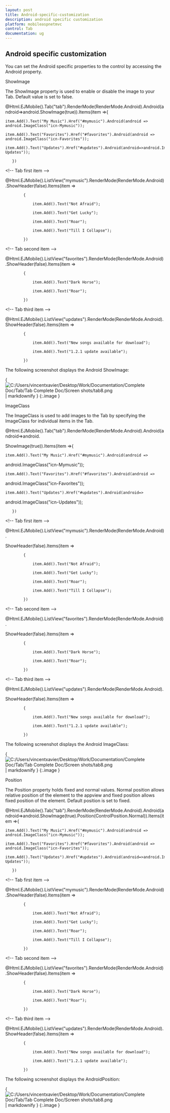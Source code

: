 ```yaml
---
layout: post
title: Android-specific-customization
description: android specific customization
platform: mobileaspnetmvc
control: Tab
documentation: ug
---
```


## Android specific customization

You can set the Android specific properties to the control by accessing the Android property.

ShowImage

The ShowImage property is used to enable or disable the image to your Tab. Default value is set to false. 



@Html.EJMobile().Tab("tab").RenderMode(RenderMode.Android).Android(android=>android.ShowImage(true)).Items(item =>{

    item.Add().Text("My Music").Href("#mymusic").Android(android => android.ImageClass("icn-Mymusic"));

    item.Add().Text("Favorites").Href("#favorites").Android(android => android.ImageClass("icn-Favorites"));

    item.Add().Text("Updates").Href("#updates").Android(android=>android.ImageClass("icn-Updates"));

       })

&lt;!-- Tab first item --&gt;

@Html.EJMobile().ListView("mymusic").RenderMode(RenderMode.Android).ShowHeader(false).Items(item =>

            {

                item.Add().Text("Not Afraid");

                item.Add().Text("Get Lucky");

                item.Add().Text("Roar");

                item.Add().Text("Till I Collapse");

            })

&lt;!-- Tab second item --&gt;

@Html.EJMobile().ListView("favorites").RenderMode(RenderMode.Android).ShowHeader(false).Items(item =>

            {

                item.Add().Text("Dark Horse");

                item.Add().Text("Roar");

            })

&lt;!-- Tab third item --&gt;

@Html.EJMobile().ListView("updates").RenderMode(RenderMode.Android).ShowHeader(false).Items(item =>

            {

                item.Add().Text("New songs available for download");

                item.Add().Text("1.2.1 update available");

            })



The following screenshot displays the Android ShowImage:

{ ![C:/Users/vincentxavier/Desktop/Work/Documentation/Complete Doc/Tab/Tab Complete Doc/Screen shots/tab8.png](Android-specific-customization_images/Android-specific-customization_img1.png) | markdownify }
{:.image }


ImageClass

The ImageClass is used to add images to the Tab by specifying the ImageClass for individual items in the Tab. 



@Html.EJMobile().Tab("tab").RenderMode(RenderMode.Android).Android(android=>android.

ShowImage(true)).Items(item =>{

    item.Add().Text("My Music").Href("#mymusic").Android(android => 

android.ImageClass("icn-Mymusic"));

    item.Add().Text("Favorites").Href("#favorites").Android(android => 

android.ImageClass("icn-Favorites"));

    item.Add().Text("Updates").Href("#updates").Android(android=>

android.ImageClass("icn-Updates"));

       })

&lt;!-- Tab first item --&gt;

@Html.EJMobile().ListView("mymusic").RenderMode(RenderMode.Android).

ShowHeader(false).Items(item =>

            {

                item.Add().Text("Not Afraid");

                item.Add().Text("Get Lucky");

                item.Add().Text("Roar");

                item.Add().Text("Till I Collapse");

            })

&lt;!-- Tab second item --&gt;

@Html.EJMobile().ListView("favorites").RenderMode(RenderMode.Android).

ShowHeader(false).Items(item =>

            {

                item.Add().Text("Dark Horse");

                item.Add().Text("Roar");

            })

&lt;!-- Tab third item --&gt;

@Html.EJMobile().ListView("updates").RenderMode(RenderMode.Android).

ShowHeader(false).Items(item =>

            {

                item.Add().Text("New songs available for download");

                item.Add().Text("1.2.1 update available");

            })



The following screenshot displays the Android ImageClass:

{ ![C:/Users/vincentxavier/Desktop/Work/Documentation/Complete Doc/Tab/Tab Complete Doc/Screen shots/tab8.png](Android-specific-customization_images/Android-specific-customization_img2.png) | markdownify }
{:.image }


Position

The Position property holds fixed and normal values. Normal position allows relative position of the element to the appview and fixed position allows fixed position of the element. Default position is set to fixed. 



@Html.EJMobile().Tab("tab").RenderMode(RenderMode.Android).Android(android=>android.ShowImage(true).Position(ControlPosition.Normal)).Items(item =>{

    item.Add().Text("My Music").Href("#mymusic").Android(android => android.ImageClass("icn-Mymusic"));

    item.Add().Text("Favorites").Href("#favorites").Android(android => android.ImageClass("icn-Favorites"));

    item.Add().Text("Updates").Href("#updates").Android(android=>android.ImageClass("icn-Updates"));

       })

&lt;!-- Tab first item --&gt;

@Html.EJMobile().ListView("mymusic").RenderMode(RenderMode.Android).ShowHeader(false).Items(item =>

            {

                item.Add().Text("Not Afraid");

                item.Add().Text("Get Lucky");

                item.Add().Text("Roar");

                item.Add().Text("Till I Collapse");

            })

&lt;!-- Tab second item --&gt;

@Html.EJMobile().ListView("favorites").RenderMode(RenderMode.Android).ShowHeader(false).Items(item =>

            {

                item.Add().Text("Dark Horse");

                item.Add().Text("Roar");

            })

&lt;!-- Tab third item --&gt;

@Html.EJMobile().ListView("updates").RenderMode(RenderMode.Android).ShowHeader(false).Items(item =>

            {

                item.Add().Text("New songs available for download");

                item.Add().Text("1.2.1 update available");

            })



The following screenshot displays the AndroidPosition:

{ ![C:/Users/vincentxavier/Desktop/Work/Documentation/Complete Doc/Tab/Tab Complete Doc/Screen shots/tab8.png](Android-specific-customization_images/Android-specific-customization_img3.png) | markdownify }
{:.image }


